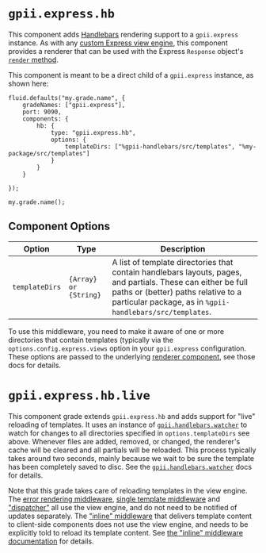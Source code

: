 # `gpii.express.hb`

This component adds [Handlebars](http://handlebarsjs.com/) rendering support to a `gpii.express` instance. As with
any [custom Express view engine](http://expressjs.com/en/advanced/developing-template-engines.html), this component
provides a renderer that can be used with the Express `Response` object's [`render` method](http://expressjs.com/en/4x/api.html#res.render).

This component is meant to be a direct child of a `gpii.express` instance, as shown here:

```
fluid.defaults("my.grade.name", {
    gradeNames: ["gpii.express"],
    port: 9090,
    components: {
        hb: {
            type: "gpii.express.hb",
            options: {
                templateDirs: ["%gpii-handlebars/src/templates", "%my-package/src/templates"]
            }
        }
    }

});

my.grade.name();
```

## Component Options

| Option         | Type             | Description |
| -------------- | ---------------- | ----------- |
| `templateDirs` | `{Array} or {String}` | A list of template directories that contain handlebars layouts, pages, and partials.  These can either be full paths or (better) paths relative to a particular package, as in `%gpii-handlebars/src/templates`. |


To use this middleware, you need to make it aware of one or more directories that contain templates (typically via the
`options.config.express.views` option in your `gpii.express` configuration.  These options are passed to the underlying
[renderer component](standaloneRenderer.md), see those docs for details.

# `gpii.express.hb.live`

This component grade extends `gpii.express.hb` and adds support for "live" reloading of templates.  It uses an instance
 of [`gpii.handlebars.watcher`](watcher.md) to watch for changes to all directories specified in `options.templateDirs`
 see above.  Whenever files are added, removed, or changed, the renderer's cache will be cleared and all partials
 will be reloaded.  This process typically takes around two seconds, mainly because we wait to be sure the template has
 been completely saved to disc.  See the [`gpii.handlebars.watcher`](watcher.md) docs for details.

Note that this grade takes care of reloading templates in the view engine.  The [error rendering middleware](errorRenderingMiddleware.md), 
[single template middleware](singleTemplateMiddleware.md) and ["dispatcher"](dispatcher.md) all use the view engine, 
and do not need to be notified of updates separately.  The ["inline" middleware](inline.md) that delivers template
content to client-side components does not use the view engine, and needs to be explicitly told to reload its template
content.  See [the "inline" middleware documentation](inline.md) for details.